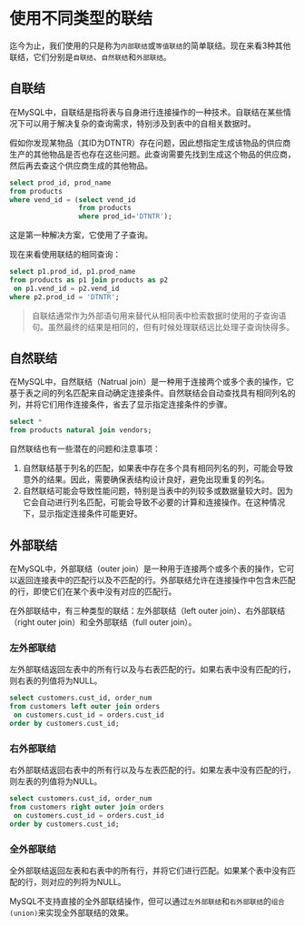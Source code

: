 # 使用不同类型的联结

迄今为止，我们使用的只是称为`内部联结`或`等值联结`的简单联结。现在来看3种其他联结，它们分别是`自联结`、`自然联结`和`外部联结`。

## 自联结

在MySQL中，自联结是指将表与自身进行连接操作的一种技术。自联结在某些情况下可以用于解决复杂的查询需求，特别涉及到表中的自相关数据时。

假如你发现某物品（其ID为DTNTR）存在问题，因此想指定生成该物品的供应商生产的其他物品是否也存在这些问题。此查询需要先找到生成这个物品的供应商，然后再去查这个供应商生成的其他物品。

```sql
select prod_id, prod_name 
from products 
where vend_id = (select vend_id 
                 from products 
                 where prod_id='DTNTR');
```

这是第一种解决方案，它使用了子查询。

现在来看使用联结的相同查询：

```sql
select p1.prod_id, p1.prod_name 
from products as p1 join products as p2 
 on p1.vend_id = p2.vend_id 
where p2.prod_id = 'DTNTR';
```

> 自联结通常作为外部语句用来替代从相同表中检索数据时使用的子查询语句。虽然最终的结果是相同的，但有时候处理联结远比处理子查询快得多。

## 自然联结

在MySQL中，自然联结（Natrual join）是一种用于连接两个或多个表的操作，它基于表之间的列名匹配来自动确定连接条件。自然联结会自动查找具有相同列名的列，并将它们用作连接条件，省去了显示指定连接条件的步骤。

```sql
select * 
from products natural join vendors;
```

自然联结也有一些潜在的问题和注意事项：

1. 自然联结基于列名的匹配，如果表中存在多个具有相同列名的列，可能会导致意外的结果。因此，需要确保表结构设计良好，避免出现重复的列名。
2. 自然联结可能会导致性能问题，特别是当表中的列较多或数据量较大时。因为它会自动进行列名匹配，可能会导致不必要的计算和连接操作。在这种情况下，显示指定连接条件可能更好。

## 外部联结

在MySQL中，外部联结（outer join）是一种用于连接两个或多个表的操作，它可以返回连接表中的匹配行以及不匹配的行。外部联结允许在连接操作中包含未匹配的行，即使它们在某个表中没有对应的匹配行。

在外部联结中，有三种类型的联结：左外部联结（left outer join）、右外部联结（right outer join）和全外部联结（full outer join）。

### 左外部联结

左外部联结返回左表中的所有行以及与右表匹配的行。如果右表中没有匹配的行，则右表的列值将为NULL。

```sql
select customers.cust_id, order_num 
from customers left outer join orders 
 on customers.cust_id = orders.cust_id 
order by customers.cust_id;
```

### 右外部联结

右外部联结返回右表中的所有行以及与左表匹配的行。如果左表中没有匹配的行，则左表的列值将为NULL。

```sql
select customers.cust_id, order_num 
from customers right outer join orders
 on customers.cust_id = orders.cust_id 
order by customers.cust_id;
```

### 全外部联结

全外部联结返回左表和右表中的所有行，并将它们进行匹配。如果某个表中没有匹配的行，则对应的列将为NULL。

MySQL不支持直接的全外部联结操作，但可以通过`左外部联结`和`右外部联结`的`组合(union)`来实现全外部联结的效果。
